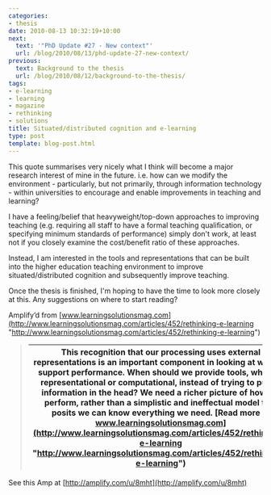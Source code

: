 ```yaml
---
categories:
- thesis
date: 2010-08-13 10:32:19+10:00
next:
  text: '"PhD Update #27 - New context"'
  url: /blog/2010/08/13/phd-update-27-new-context/
previous:
  text: Background to the thesis
  url: /blog/2010/08/12/background-to-the-thesis/
tags:
- e-learning
- learning
- magazine
- rethinking
- solutions
title: Situated/distributed cognition and e-learning
type: post
template: blog-post.html
---
```

This quote summarises very nicely what I think will become a major research interest of mine in the future. i.e. how can we modify the environment - particularly, but not primarily, through information technology - within universities to encourage and enable improvements in teaching and learning?  
  
I have a feeling/belief that heavyweight/top-down approaches to improving teaching (e.g. requiring all staff to have a formal teaching qualification, or specifying minimum standards of performance) simply don't work, at least not if you closely examine the cost/benefit ratio of these approaches.  
  
Instead, I am interested in the tools and representations that can be built into the higher education teaching environment to improve situated/distributed cognition and subsequently improve teaching.  
  
Once the thesis is finished, I'm hoping to have the time to look more closely at this. Any suggestions on where to start reading?

Amplify’d from [www.learningsolutionsmag.com](http://www.learningsolutionsmag.com/articles/452/rethinking-e-learning "http://www.learningsolutionsmag.com/articles/452/rethinking-e-learning")

> |   This recognition that our processing uses external representations is an important component in looking at ways to support performance. When should we provide tools, whether representational or computational, instead of trying to put all information in the head? We need a richer picture of how we perform, rather than a simplistic and ineffectual model that posits we can know everything we need.  [Read more at www.learningsolutionsmag.com](http://www.learningsolutionsmag.com/articles/452/rethinking-e-learning "http://www.learningsolutionsmag.com/articles/452/rethinking-e-learning") |
> | --- |

See this Amp at [http://amplify.com/u/8mht](http://amplify.com/u/8mht)